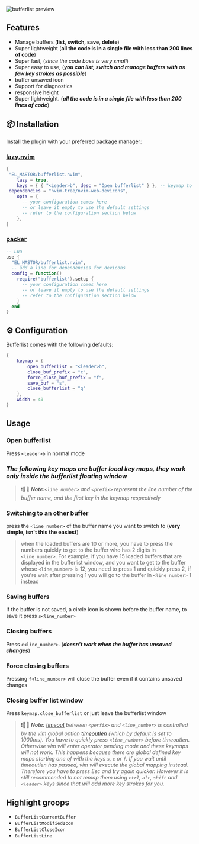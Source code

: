 ![bufferlist preview](https://i.ibb.co/zbxwrXk/Screenshot-20240920-162143-com-termux.jpg)
## Features
 - Manage buffers (**list, switch, save, delete**)
 - Super lightweight (**all the code is in a single file with less than 200 lines of code**)
 - Super fast, (*since the code base is very small*) 
 - Super easy to use, (**_you can list, switch and manage buffers with as few key strokes as possible_**)
 - buffer unsaved icon
 - Support for diagnostics
 - responsive height
 - Super lightweight. (**_all the code is in a single file with less than 200 lines of code_**)

## 📦 Installation

Install the plugin with your preferred package manager:

### [lazy.nvim](https://github.com/folke/lazy.nvim)

```lua
{
 "EL_MASTOR/bufferlist.nvim",
	lazy = true,
	keys = { { "<Leader>b", desc = "Open bufferlist" } }, -- keymap to load the plugin, it should be the same as keymap.open_buflist
 dependencies = "nvim-tree/nvim-web-devicons",
	opts = {
      -- your configuration comes here
      -- or leave it empty to use the default settings
      -- refer to the configuration section below
	},
}
```
### [packer](https://github.com/wbthomason/packer.nvim)

```lua
-- Lua
use {
  "EL_MASTOR/bufferlist.nvim",
  -- add a line for dependencies for devicons
  config = function()
    require("bufferlist").setup {
      -- your configuration comes here
      -- or leave it empty to use the default settings
      -- refer to the configuration section below
    }
  end
}
```


## ⚙️ Configuration

Bufferlist comes with the following defaults:

```lua
{
	keymap = {
		open_bufferlist = "<leader>b",
		close_buf_prefix = "c",
		force_close_buf_prefix = "f",
		save_buf = "s", 
        close_bufferlist = "q" 
	},
	width = 40
}
```
## Usage
### Open bufferlist
Press `<leader>b` in normal mode

### **_The following key maps are buffer local key maps, they work only inside the bufferlist floating window_**
>❗️📑📒 **_Note:_**_*`<line_number>` and `<prefix>` represent the line number of the buffer name, and the first key in the keymap respectively*_

### Switching to an other buffer
press the `<line_number>` of the buffer name you want to switch to (**very simple, isn't this the easiest**)
> when the loaded buffers are 10 or more, you have to press the numbers quickly to get to the buffer who has 2 digits in `<line_number>`.
> For example, if you have 15 loaded buffers that are displayed in the bufferlist window, and you want to get to the buffer whose `<line_number>` is 12, you need to press 1 and quickly press 2, if you're wait after pressing 1 you will go to the buffer in `<line_number>` 1 instead 

### Saving buffers
If the buffer is not saved, a circle icon is shown before the buffer name, to save it press `s<line_number>`
### Closing buffers
Press `c<line_number>`. (**_doesn't work when the buffer has unsaved changes_**)
### Force closing buffers
Pressing `f<line_number>` will close the buffer even if it contains unsaved changes
### Closing buffer list window
Press `keymap.close_bufferlist` or just leave the bufferlist window

>❗️📑📒 **_Note:_** _[timeout](https://neovim.io/doc/user/options.html#'timeout') between `<perfix>` and `<line_number>` is controlled by the vim global option [timeoutlen](https://neovim.io/doc/user/options.html#'timeoutlen') (*which by default is set to 1000ms*).
>You have to quickly press `<line_number>` before timeoutlen. Otherwise vim will enter operator pending mode and these keymaps will not work.
This happens because there are global defined key maps starting one of with the keys `s`, `c` or `f`. If you wait until timeoutlen has passed, vim will execute the global mapping instead. Therefore you have to press *Esc* and try again quicker.
However it is still recommended to not remap them using `ctrl`, `alt`, `shift` and `<leader>` keys since that will add more key strokes for you._

## Highlight groops

- `BufferListCurrentBuffer`
- `BufferListModifiedIcon`
- `BufferListCloseIcon`
- `BufferListLine`
